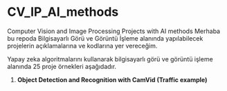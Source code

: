 # CV_IP_AI_methods
Computer Vision and Image Processing Projects with AI methods
Merhaba bu repoda Bilgisayarlı Görü ve Görüntü İşleme alanında yapılabilecek projelerin açıklamalarına ve kodlarına yer vereceğim.

Yapay zeka algoritmalarını kullanarak bilgisayarlı görü ve görüntü işleme alanında 25 proje örnekleri aşağıdadır.

1. **Object Detection and Recognition with CamVid (Traffic example)**



